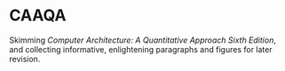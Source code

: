 # CAAQA

Skimming _Computer Architecture: A Quantitative Approach Sixth Edition_, and collecting informative, enlightening paragraphs and figures for later revision.

